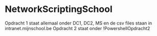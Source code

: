 # NetworkScriptingSchool

Opdracht 1 staat allemaal onder DC1, DC2, MS en de csv files staan in intranet.mijnschool.be
Opdracht 2 staat onder !PowershellOpdracht2